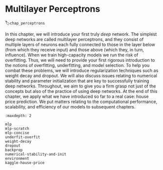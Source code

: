 # Multilayer Perceptrons
:label:`chap_perceptrons`

In this chapter, we will introduce your first truly *deep* network.
The simplest deep networks are called multilayer perceptrons,
and they consist of multiple layers of neurons
each fully connected to those in the layer below
(from which they receive input)
and those above (which they, in turn, influence).
When we train high-capacity models we run the risk of overfitting.
Thus, we will need to provide your first rigorous introduction
to the notions of overfitting, underfitting, and model selection.
To help you combat these problems,
we will introduce regularization techniques such as weight decay and dropout.
We will also discuss issues relating to numerical stability and parameter initialization
that are key to successfully training deep networks.
Throughout, we aim to give you a firm grasp not just of the concepts
but also of the practice of using deep networks.
At the end of this chapter,
we apply what we have introduced so far to a real case: house price prediction.
We put matters relating to the computational performance,
scalability, and efficiency of our models to subsequent chapters.

```toc
:maxdepth: 2

mlp
mlp-scratch
mlp-concise
underfit-overfit
weight-decay
dropout
backprop
numerical-stability-and-init
environment
kaggle-house-price
```

